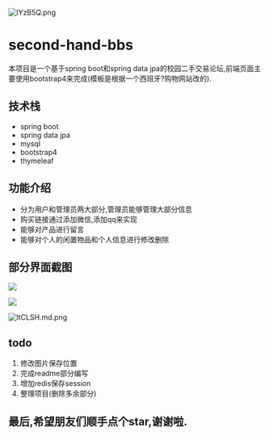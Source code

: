 
![lYzB5Q.png](https://s2.ax1x.com/2020/01/02/lYzB5Q.png)


# second-hand-bbs

本项目是一个基于spring boot和spring data jpa的校园二手交易论坛,前端页面主要使用bootstrap4来完成(模板是根据一个西班牙?购物网站改的).

## 技术栈
- spring boot
- spring data jpa
- mysql
- bootstrap4
- thymeleaf

## 功能介绍
- 分为用户和管理员两大部分,管理员能够管理大部分信息
- 购买链接通过添加微信,添加qq来实现
- 能够对产品进行留言
- 能够对个人的闲置物品和个人信息进行修改删除

## 部分界面截图
![](https://s2.ax1x.com/2020/01/02/ltCrwV.md.png)

![](https://s2.ax1x.com/2020/01/02/ltCWl9.md.png)

![ltCLSH.md.png](https://s2.ax1x.com/2020/01/02/ltCLSH.md.png)



## todo
1. 修改图片保存位置
2. 完成readme部分编写
3. 增加redis保存session
4. 整理项目(删除多余部分)

## 最后,希望朋友们顺手点个star,谢谢啦.